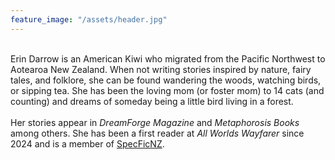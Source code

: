 ```yaml
---
feature_image: "/assets/header.jpg"
---
```


<br>
Erin Darrow is an American Kiwi who migrated from the Pacific Northwest to Aotearoa New Zealand. When not writing stories inspired by nature, fairy tales, and folklore, she can be found wandering the woods, watching birds, or sipping tea. She has been the loving mom (or foster mom) to 14 cats (and counting) and dreams of someday being a little bird living in a forest.
<br><br>
Her stories appear in <i>DreamForge Magazine</i> and <i>Metaphorosis Books</i> among others. She has been a first reader at <i>All Worlds Wayfarer</i> since 2024 and is a member of <a href="https://specfic.nz/">SpecFicNZ</a>.
<br>
